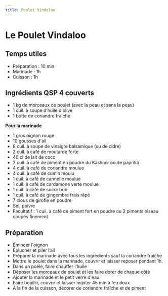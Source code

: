 ```yaml
---
title: Poulet Vindaloo
---
```


# Le Poulet Vindaloo

## Temps utiles

- Préparation : 10 min
- Marinade : 1h
- Cuisson : 1h

## Ingrédients QSP 4 couverts

- 1 kg de morceaux de poulet (avec la peau et sans la peau)
- 1 cuil. à soupe d’huile d'olive
- 1 botte de coriandre fraîche

**Pour la marinade**
- 1 gros oignon rouge
- 10 gousses d'ail
- 8 cuil. à soupe de vinaigre balsamique (ou de cidre)
- 2 cuil. à café de moutarde forte
- 40 cl de lait de coco
- 2 cuil. à café de piment en poudre du Kashmir ou de paprika
- 4 cuil. à café de coriandre moulue
- 4 cuil. à café de cumin moulu
- 1 cuil. à café de cannelle moulue
- 1 cuil. à café de cardamone verte moulue
- 1 cuil. à café de sucre brin
- 1 cuil. à café de gingembre frais râpé
- 7 clous de girofle en poudre
- Sel, poivre
- Facultatif : 1 cuil. à café de piment fort en poudre ou 2 piments oiseau coupés finement

## Préparation

- Émincer l'oignon
- Éplucher et piler l’ail
- Préparer la marinade avec tous les ingrédients sauf la coriandre fraîche
- Mettre le poulet dans la marinade, couvrir et laisser reposer pendant 1h.
- Dans un poêle, faire chauffer l’huile
- Déposer les morceaux de poulet et les faire dorer de chaque côté
- Ajouter la marinade et le petit verre d'eau
- Faire bouillir, couvrir et laisser mijoter 45 min à feu doux
- À la fin de la cuisson, décorer de coriandre fraîche et de piment
